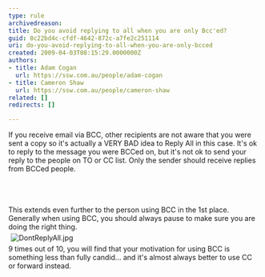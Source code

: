 ```yaml
---
type: rule
archivedreason: 
title: Do you avoid replying to all when you are only Bcc'ed?
guid: 8c22bd4c-cfdf-4642-872c-a7fe2c251114
uri: do-you-avoid-replying-to-all-when-you-are-only-bcced
created: 2009-04-03T08:15:29.0000000Z
authors:
- title: Adam Cogan
  url: https://ssw.com.au/people/adam-cogan
- title: Cameron Shaw
  url: https://ssw.com.au/people/cameron-shaw
related: []
redirects: []

---
```



If you receive email via BCC, other recipients are not aware that you were sent a copy so it's actually a VERY BAD idea to Reply All in this case. It's ok to reply to the message you were BCCed on, but it's not ok to send your reply to the people on TO or CC list. Only the sender should receive replies from BCCed people.
<br><div><br></div>
<br><excerpt class='endintro'></excerpt><br>
​This&#160;​extends even further to the person using BCC in the 1st place. Generally when using BCC, you should always pause to make sure you are doing the right thing.&#160;<div><img src="/PublishingImages/DontReplyAll.jpg" alt="DontReplyAll.jpg" style="margin&#58;5px;" />​<br></div><div><div>9 times out of 10, you will find that your motivation for using BCC is something less than fully candid... and it's almost always better to use CC or forward instead.​<br></div></div><div><br></div>


